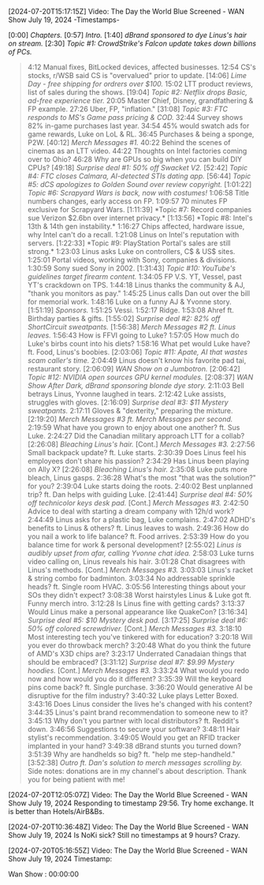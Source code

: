 [2024-07-20T15:17:15Z] Video: The Day the World Blue Screened - WAN Show July 19, 2024 
-Timestamps-

[0:00] *Chapters.*
[0:57] *Intro.*
[1:40] *dBrand sponsored to dye Linus's hair on stream.*
[2:30] *Topic #1: CrowdStrike's Falcon update takes down billions of PCs.*
   > 4:12 Manual fixes, BitLocked devices, affected businesses.
   > 12:54 CS's stocks, r/WSB said CS is "overvalued" prior to update.
[14:06] *Lime Day - free shipping for ordrers over $100.*
   > 15:02 LTT product reviews, list of sales during the shows.
[19:04] *Topic #2: Netflix drops Basic, ad-free experience tier.*
   > 20:05 Master Chief, Disney, grandfathering & FP example.
   > 27:26 Uber, FP, "inflation."
[31:08] *Topic #3: FTC responds to MS's Game pass pricing & COD.*
   > 32:44 Survey shows 82% in-game purchases last year.
   > 34:54 45% would swatch ads for game rewards, Luke on LoL & RL.
   > 36:45 Purchases & being a sponge, P2W.
[40:12] *Merch Messages #1.*
   > 40:22 Behind the scenes of cinemas as an LTT video.
   > 44:22 Thoughts on Intel factories coming over to Ohio?
   > 46:28 Why are GPUs so big when you can build DIY CPUs?
[49:18] *Surprise deal #1: 50% off Swacket V2.*
[52:42] *Topic #4: FTC closes Calmara, AI-detected STIs dating app.*
[56:44] *Topic #5: dCS apologizes to Golden Sound over review copyright.*
[1:01:22] *Topic #6: Scrapyard Wars is back, now with costumes!*
   > 1:06:58 Title numbers changes, early access on FP.
   > 1:09:57 70 minutes FP exclusive for Scrapyard Wars.
[1:11:39] *Topic #7: Record companies sue Verizon $2.6bn over internet privacy.*
[1:13:56] *Topic #8: Intel's 13th & 14th gen instability.*
   > 1:16:27 Chips affected, hardware issue, why Intel can't do a recall.
   > 1:21:08 Linus on Intel's reputation with servers.
[1:22:33] *Topic #9: PlayStation Portal's sales are still strong.*
   > 1:23:03 Linus asks Luke on controllers, C$ & US$ sites.
   > 1:25:01 Portal videos, working with Sony, companies & divisions.
   > 1:30:59 Sony sued Sony in 2002.
[1:31:43] *Topic #10: YouTube's guidelines target firearm content.*
   > 1:34:05 FP V.S. YT, Vessel, past YT's crackdown on TPS.
   > 1:44:18 Linus thanks the community & AJ, "thank you monitors as pay."
   > 1:45:25 Linus calls Dan out over the bill for memorial work.
   > 1:48:16 Luke on a funny AJ & Yvonne story.
[1:51:19] *Sponsors.*
   > 1:51:25 Vessi.
   > 1:52:17 Ridge.
   > 1:53:08 Ahref ft. Birthday parties & gifts.
[1:55:02] *Surprise deal #2: 82% off ShortCircuit sweatpants.*
[1:56:38] *Merch Messages #2 ft. Linus leaves.*
   > 1:56:43 How is FFVI going to Luke?
   > 1:57:05 How much do Luke's birbs count into his diets?
   > 1:58:16 What pet would Luke have? ft. Food, Linus's boobies.
[2:03:06] *Topic #11: Apate, AI that wastes scam caller's time.*
   > 2:04:49 Linus doesn't know his favorite pad tai, restaurant story.
[2:06:09] *WAN Show on a Jumbotron.*
[2:06:42] *Topic #12: NVIDIA open sources GPU kernel modules.*
[2:08:37] *WAN Show After Dark, dBrand sponsoring blonde dye story.*
   > 2:11:03 Bell betrays Linus, Yvonne laughed in tears.
   > 2:12:42 Luke assists, struggles with gloves.
[2:16:09] *Surprise deal #3: $11 Mystery sweatpants.*
   > 2:17:11 Gloves & "dexterity," preparing the mixture.
[2:19:20] *Merch Messages #3 ft. Merch Messages per second.*
   > 2:19:59 What have you grown to enjoy about one another? ft. Sus Luke.
   > 2:24:27 Did the Canadian military approach LTT for a collab?
[2:26:08] *Bleaching Linus's hair.*
[Cont.] *Merch Messages #3.*
   > 2:27:56 Small backpack update? ft. Luke starts.
   > 2:30:39 Does Linus feel his employees don't share his passion?
   > 2:34:29 Has Linus been playing on Ally X? 
[2:26:08] *Bleaching Linus's hair.*
   > 2:35:08 Luke puts more bleach, Linus gasps.
   > 2:36:28 What's the most "that was the solution?" for you?
   > 2:39:04 Luke starts doing the roots.
   > 2:40:02 Best unplanned trip? ft. Dan helps with guiding Luke.
[2:41:44] *Surprise deal #4: 50% off technicolor keys desk pad.*
[Cont.] *Merch Messages #3.*
   > 2:42:50 Advice to deal with starting a dream company with 12h/d work?
   > 2:44:49 Linus asks for a plastic bag, Luke complains.
   > 2:47:02 ADHD's benefits to Linus & others? ft. Linus leaves to wash.
   > 2:49:36 How do you nail a work to life balance? ft. Food arrives.
   > 2:53:39 How do you balance time for work & personal development?
[2:55:02] *Linus is audibly upset from afar, calling Yvonne chat idea.*
   > 2:58:03 Luke turns video calling on, Linus reveals his hair.
   > 3:01:28 Chat disagrees with Linus's methods.
[Cont.] *Merch Messages #3.*
   > 3:03:03 Linus's racket & string combo for badminton.
   > 3:03:34 No addressable sprinkle heads? ft. Single room HVAC.
   > 3:05:56 Interesting things about your SOs they didn't expect?
   > 3:08:38 Worst hairstyles Linus & Luke got ft. Funny merch intro.
   > 3:12:28 Is Linus fine with getting cards?
   > 3:13:37 Would Linus make a personal appearance like QuakeCon?
[3:16:34] *Surprise deal #5: $10 Mystery desk pad.*
[3:17:25] *Surprise deal #6: 50% off colored screwdriver.*
[Cont.] *Merch Messages #3.*
   > 3:18:10 Most interesting tech you've tinkered with for education?
   > 3:20:18 Will you ever do throwback merch?
   > 3:20:48 What do you think the future of AMD's X3D chips are?
   > 3:23:17 Underrated Canadaian things that should be embraced?
[3:31:12] *Surprise deal #7: $9.99 Mystery hoodies.*
[Cont.] *Merch Messages #3.*
   > 3:33:24 What would you redo now and how would you do it different?
   > 3:35:39 Will the keyboard pins come back? ft. Single purchase.
   > 3:36:20 Would generative AI be disruptive for the film industry?
   > 3:40:32 Luke plays Letter Boxed.
   > 3:43:16 Does Linus consider the lives he's changed with his content?
   > 3:44:35 Linus's paint brand recommendation to someone new to it?
   > 3:45:13 Why don't you partner with local distributors? ft. Reddit's down.
   > 3:46:56 Suggestions to secure your software?
   > 3:48:11 Hair stylist's recommendation.
   > 3:49:05 Would you get an RFID tracker implanted in your hand?
   > 3:49:38 dBrand stunts you turned down?
   > 3:51:39 Why are handhelds so big? ft. "help me step-handheld."
[3:52:38] *Outro ft. Dan's solution to merch messages scrolling by.*
Side notes: donations are in my channel's about description. Thank you for being patient with me!

[2024-07-20T12:05:07Z] Video: The Day the World Blue Screened - WAN Show July 19, 2024 
Responding to timestamp 29:56. Try home exchange. It is better than Hotels/AirB&Bs.

[2024-07-20T10:36:48Z] Video: The Day the World Blue Screened - WAN Show July 19, 2024 
Is NoKi sick? Still no timestamps at 9 hours? Crazy.

[2024-07-20T05:16:55Z] Video: The Day the World Blue Screened - WAN Show July 19, 2024 
Timestamp:

Wan Show : 00:00:00

